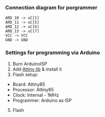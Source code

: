### Connection diagram for porgrammer
    ARD_10 -> uC[1]
    ARD_11 -> uC[5]
    ARD_12 -> uC[6]
    ARD_13 -> uC[7]
    VCC -> VCC
    GND -> GND

### Settings for programming via Arduino
1. Burn ArduinoISP
2. Add [Attiny lib](https://raw.githubusercontent.com/damellis/attiny/ide-1.6.x-boards-manager/package_damellis_attiny_index.json) & install it
3. Flash setup:
*   Board: Attiny85
*   Processor: Attiny85
*   Clock: Internal - 1MHz
*   Programmer: Arduino as ISP
5. Flash
